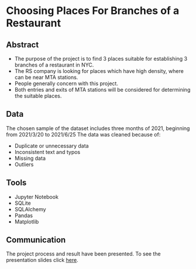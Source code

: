 # Choosing Places For Branches of a Restaurant
## Abstract
-	The purpose of the project is to find 3 places suitable for establishing 3 branches of a restaurant in NYC. 
-	The RS company is looking for places which have high density, where can be near MTA stations.
-	People generally concern with this project.
-	Both entries and exits of MTA stations will be considered for determining the suitable places.

## Data
The chosen sample of the dataset includes three months of 2021, beginning from 2021/3/20 to 2021/6/25
The data was cleaned because of:
-	Duplicate or unnecessary data
-	Inconsistent text and typos
-	Missing data
-	Outliers

## Tools
-	Jupyter Notebook
-	SQLite 
-	SQLAlchemy
-	Pandas
-	Matplotlib

## Communication
The project process and result have been presented. To see the presentation slides click [here](https://github.com/ahmedalsadan/Project-1-Choosing-Places-For-Branches-of-a-Restaurant/blob/main/Presentation%20Slides.pdf).
